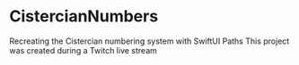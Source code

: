 # CistercianNumbers
Recreating the Cistercian numbering system with SwiftUI Paths
This project was created during a Twitch live stream 
